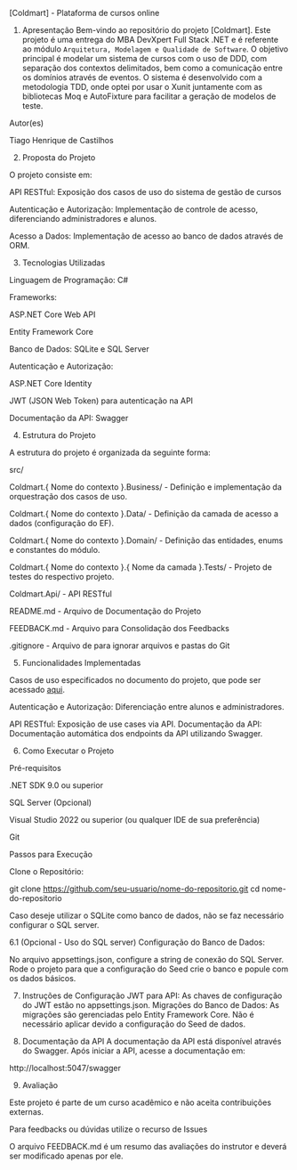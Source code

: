 [Coldmart] - Plataforma de cursos online
1. Apresentação
Bem-vindo ao repositório do projeto [Coldmart]. Este projeto é uma entrega do MBA DevXpert Full Stack .NET e é referente ao módulo `Arquitetura, Modelagem e Qualidade de Software`. O objetivo principal é modelar um sistema de cursos com o uso de DDD, com separação dos contextos delimitados, bem como a comunicação entre os domínios através de eventos. O sistema é desenvolvido com a metodologia TDD, onde optei por usar o Xunit juntamente com as bibliotecas Moq e AutoFixture para facilitar a geração de modelos de teste.

Autor(es)

Tiago Henrique de Castilhos

2. Proposta do Projeto

O projeto consiste em:

API RESTful: Exposição dos casos de uso do sistema de gestão de cursos

Autenticação e Autorização: Implementação de controle de acesso, diferenciando administradores e alunos.

Acesso a Dados: Implementação de acesso ao banco de dados através de ORM.

3. Tecnologias Utilizadas

Linguagem de Programação: C#

Frameworks:

ASP.NET Core Web API

Entity Framework Core

Banco de Dados: SQLite e SQL Server

Autenticação e Autorização:

ASP.NET Core Identity

JWT (JSON Web Token) para autenticação na API

Documentação da API: Swagger

4. Estrutura do Projeto

A estrutura do projeto é organizada da seguinte forma:

src/

Coldmart.{ Nome do contexto }.Business/ - Definição e implementação da orquestração dos casos de uso.

Coldmart.{ Nome do contexto }.Data/ - Definição da camada de acesso a dados (configuração do EF).

Coldmart.{ Nome do contexto }.Domain/ - Definição das entidades, enums e constantes do módulo.

Coldmart.{ Nome do contexto }.{ Nome da camada }.Tests/ - Projeto de testes do respectivo projeto.

Coldmart.Api/ - API RESTful

README.md - Arquivo de Documentação do Projeto

FEEDBACK.md - Arquivo para Consolidação dos Feedbacks

.gitignore - Arquivo de para ignorar arquivos e pastas do Git

5. Funcionalidades Implementadas

Casos de uso especificados no documento do projeto, que pode ser acessado [aqui](./docs/Projeto-Terceiro-Modulo-Mba-DevXpert.pdf).

Autenticação e Autorização: Diferenciação entre alunos e administradores.

API RESTful: Exposição de use cases via API.
Documentação da API: Documentação automática dos endpoints da API utilizando Swagger.

6. Como Executar o Projeto

Pré-requisitos

.NET SDK 9.0 ou superior

SQL Server (Opcional)

Visual Studio 2022 ou superior (ou qualquer IDE de sua preferência)

Git

Passos para Execução

Clone o Repositório:

git clone https://github.com/seu-usuario/nome-do-repositorio.git
cd nome-do-repositorio

Caso deseje utilizar o SQLite como banco de dados, não se faz necessário configurar o SQL server.

6.1 (Opcional - Uso do SQL server)
Configuração do Banco de Dados:

No arquivo appsettings.json, configure a string de conexão do SQL Server.
Rode o projeto para que a configuração do Seed crie o banco e popule com os dados básicos.

7. Instruções de Configuração
JWT para API: As chaves de configuração do JWT estão no appsettings.json.
Migrações do Banco de Dados: As migrações são gerenciadas pelo Entity Framework Core. Não é necessário aplicar devido a configuração do Seed de dados.

8. Documentação da API
A documentação da API está disponível através do Swagger. Após iniciar a API, acesse a documentação em:

http://localhost:5047/swagger

9. Avaliação

Este projeto é parte de um curso acadêmico e não aceita contribuições externas.

Para feedbacks ou dúvidas utilize o recurso de Issues

O arquivo FEEDBACK.md é um resumo das avaliações do instrutor e deverá ser modificado apenas por ele.